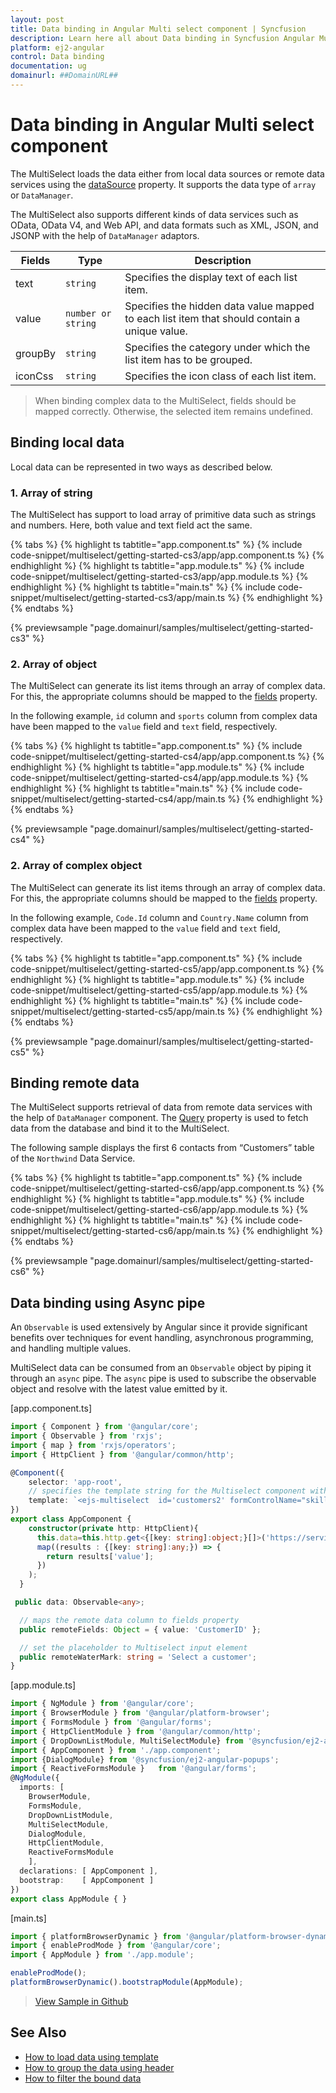 ```yaml
---
layout: post
title: Data binding in Angular Multi select component | Syncfusion
description: Learn here all about Data binding in Syncfusion Angular Multi select component of Syncfusion Essential JS 2 and more.
platform: ej2-angular
control: Data binding 
documentation: ug
domainurl: ##DomainURL##
---
```


# Data binding in Angular Multi select component

The MultiSelect loads the data either from local data sources or remote data services using the [dataSource](https://ej2.syncfusion.com/angular/documentation/api/multi-select/#datasource) property. It supports the data type of `array` or `DataManager`.

The MultiSelect also supports different kinds of data services such as OData, OData V4, and Web API, and data formats such as XML, JSON, and JSONP with the help of `DataManager` adaptors.

| Fields | Type | Description |
|------|------|-------------|
| text |  `string` | Specifies the display text of each list item. |
| value |  `number or string` | Specifies the hidden data value mapped to each list item that should contain a unique value. |
| groupBy |  `string` | Specifies the category under which the list item has to be grouped. |
| iconCss |  `string` | Specifies the icon class of each list item. |

> When binding complex data to the MultiSelect, fields should be mapped correctly. Otherwise, the selected item remains undefined.

## Binding local data

Local data can be represented in two ways as described below.

### 1. Array of string

The MultiSelect has support to load array of primitive data such as strings and numbers. Here, both value and text field act the same.

{% tabs %}
{% highlight ts tabtitle="app.component.ts" %}
{% include code-snippet/multiselect/getting-started-cs3/app/app.component.ts %}
{% endhighlight %}
{% highlight ts tabtitle="app.module.ts" %}
{% include code-snippet/multiselect/getting-started-cs3/app/app.module.ts %}
{% endhighlight %}
{% highlight ts tabtitle="main.ts" %}
{% include code-snippet/multiselect/getting-started-cs3/app/main.ts %}
{% endhighlight %}
{% endtabs %}
  
{% previewsample "page.domainurl/samples/multiselect/getting-started-cs3" %}

### 2. Array of object

The MultiSelect can generate its list items through an array of complex data. For this,
the appropriate columns should be mapped to the [fields](https://ej2.syncfusion.com/angular/documentation/api/multi-select/#fields) property.

In the following example, `id` column and `sports` column from complex data have been mapped to the `value` field and `text` field, respectively.

{% tabs %}
{% highlight ts tabtitle="app.component.ts" %}
{% include code-snippet/multiselect/getting-started-cs4/app/app.component.ts %}
{% endhighlight %}
{% highlight ts tabtitle="app.module.ts" %}
{% include code-snippet/multiselect/getting-started-cs4/app/app.module.ts %}
{% endhighlight %}
{% highlight ts tabtitle="main.ts" %}
{% include code-snippet/multiselect/getting-started-cs4/app/main.ts %}
{% endhighlight %}
{% endtabs %}
  
{% previewsample "page.domainurl/samples/multiselect/getting-started-cs4" %}

### 2. Array of complex object

The MultiSelect can generate its list items through an array of complex data. For this,
the appropriate columns should be mapped to the [fields](https://ej2.syncfusion.com/angular/documentation/api/multi-select/#fields) property.

In the following example, `Code.Id` column and `Country.Name` column from complex data have been mapped to the `value` field and `text` field, respectively.

{% tabs %}
{% highlight ts tabtitle="app.component.ts" %}
{% include code-snippet/multiselect/getting-started-cs5/app/app.component.ts %}
{% endhighlight %}
{% highlight ts tabtitle="app.module.ts" %}
{% include code-snippet/multiselect/getting-started-cs5/app/app.module.ts %}
{% endhighlight %}
{% highlight ts tabtitle="main.ts" %}
{% include code-snippet/multiselect/getting-started-cs5/app/main.ts %}
{% endhighlight %}
{% endtabs %}
  
{% previewsample "page.domainurl/samples/multiselect/getting-started-cs5" %}

## Binding remote data

The MultiSelect supports retrieval of data from remote data services with the help of
`DataManager` component. The [Query](https://ej2.syncfusion.com/angular/documentation/api/multi-select/#query) property is used to fetch data from the database and bind it to the MultiSelect.

The following sample displays the first 6 contacts from “Customers” table of the `Northwind` Data Service.

{% tabs %}
{% highlight ts tabtitle="app.component.ts" %}
{% include code-snippet/multiselect/getting-started-cs6/app/app.component.ts %}
{% endhighlight %}
{% highlight ts tabtitle="app.module.ts" %}
{% include code-snippet/multiselect/getting-started-cs6/app/app.module.ts %}
{% endhighlight %}
{% highlight ts tabtitle="main.ts" %}
{% include code-snippet/multiselect/getting-started-cs6/app/main.ts %}
{% endhighlight %}
{% endtabs %}
  
{% previewsample "page.domainurl/samples/multiselect/getting-started-cs6" %}

## Data binding using Async pipe

An `Observable` is used extensively by Angular since it provide significant benefits over techniques for event handling, asynchronous programming, and handling multiple values.

MultiSelect data can be consumed from an `Observable` object by piping it through an `async` pipe. The `async` pipe is used to subscribe the observable object and resolve with the latest value emitted by it.

[app.component.ts]
```ts
import { Component } from '@angular/core';
import { Observable } from 'rxjs';
import { map } from 'rxjs/operators';
import { HttpClient } from '@angular/common/http';

@Component({
    selector: 'app-root',
    // specifies the template string for the Multiselect component with dataSource
    template: `<ejs-multiselect  id='customers2' formControlName="skillname" name="skillname" #remote2 [dataSource]='data | async'  [fields]='remoteFields' [placeholder]='remoteWaterMark' ></ejs-multiselect >`,
})
export class AppComponent {
    constructor(private http: HttpClient){
      this.data=this.http.get<{[key: string]:object;}[]>('https://services.odata.org/V4/Northwind/Northwind.svc/Customers').pipe(
      map((results : {[key: string]:any;}) => {
        return results['value'];
      })
    );
  }

 public data: Observable<any>;

  // maps the remote data column to fields property
  public remoteFields: Object = { value: 'CustomerID' };

  // set the placeholder to Multiselect input element
  public remoteWaterMark: string = 'Select a customer';
}
```

[app.module.ts]
```ts
import { NgModule } from '@angular/core';
import { BrowserModule } from '@angular/platform-browser';
import { FormsModule } from '@angular/forms';
import { HttpClientModule } from '@angular/common/http';
import { DropDownListModule, MultiSelectModule} from '@syncfusion/ej2-angular-dropdowns';
import { AppComponent } from './app.component';
import {DialogModule} from '@syncfusion/ej2-angular-popups';
import { ReactiveFormsModule }   from '@angular/forms';
@NgModule({
  imports: [ 
    BrowserModule, 
    FormsModule,
    DropDownListModule,
    MultiSelectModule,
    DialogModule,
    HttpClientModule,
    ReactiveFormsModule
    ],
  declarations: [ AppComponent ],
  bootstrap:    [ AppComponent ]
})
export class AppModule { }
```

[main.ts]
```ts
import { platformBrowserDynamic } from '@angular/platform-browser-dynamic';
import { enableProdMode } from '@angular/core';
import { AppModule } from './app.module';

enableProdMode();
platformBrowserDynamic().bootstrapModule(AppModule);
```

> [View Sample in Github](https://github.com/SyncfusionExamples/angular-multiselect-async-pipe)

## See Also

* [How to load data using template](./templates#item-template)
* [How to group the data using header](./grouping/)
* [How to filter the bound data](./filtering/)